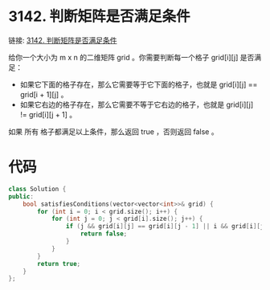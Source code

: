 # 3142. 判断矩阵是否满足条件
链接: [3142. 判断矩阵是否满足条件](https://leetcode.cn/problems/check-if-grid-satisfies-conditions/)

给你一个大小为 m x n 的二维矩阵 grid 。你需要判断每一个格子 grid[i][j] 是否满足：

- 如果它下面的格子存在，那么它需要等于它下面的格子，也就是 grid[i][j] == grid[i + 1][j] 。
- 如果它右边的格子存在，那么它需要不等于它右边的格子，也就是 grid[i][j] != grid[i][j + 1] 。

如果 所有 格子都满足以上条件，那么返回 true ，否则返回 false 。

# 代码

```C++
class Solution {
public:
    bool satisfiesConditions(vector<vector<int>>& grid) {
        for (int i = 0; i < grid.size(); i++) {
            for (int j = 0; j < grid[i].size(); j++) {
                if (j && grid[i][j] == grid[i][j - 1] || i && grid[i][j] != grid[i - 1][j]) {
                    return false;
                }
            }
        }
        return true;
    }
};
```
